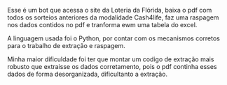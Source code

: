 Esse é um bot que acessa o site da Loteria da Flórida,
baixa o pdf com todos os sorteios anteriores da modalidade Cash4life, 
faz uma raspagem nos dados contidos no pdf e tranforma ewm uma tabela
do excel.

A linguagem usada foi o Python, por contar com os mecanismos corretos
para o trabalho de extração e raspagem.

Minha maior dificuldade foi ter que montar um codigo de extração mais
robusto que extraisse os dados corretamento, pois o pdf continha esses
dados de forma desorganizada, dificultanto a extração.
